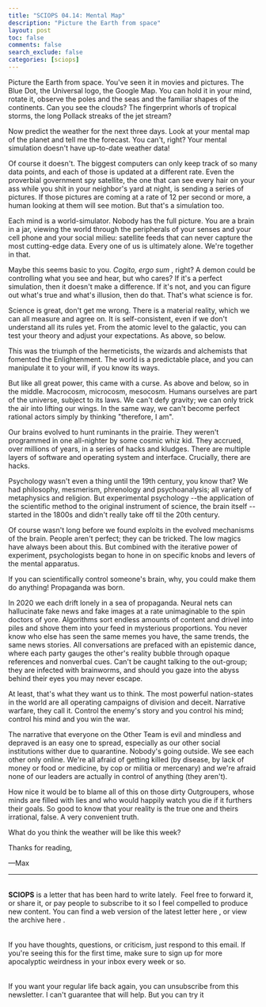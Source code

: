 ```yaml
---
title: "SCIOPS 04.14: Mental Map"
description: "Picture the Earth from space"
layout: post
toc: false
comments: false
search_exclude: false
categories: [sciops]
---
```



 Picture the Earth from space. You've seen it in movies and pictures. The Blue Dot, the Universal logo, the Google Map. You can hold it in your mind, rotate it, observe the poles and the seas and the familiar shapes of the continents. Can you see the clouds? The fingerprint whorls of tropical storms, the long Pollack streaks of the jet stream?
   

  

 Now predict the weather for the next three days. Look at your mental map of the planet and tell me the forecast. You can't, right? Your mental simulation doesn't have up-to-date weather data!
   

  

 Of course it doesn't. The biggest computers can only keep track of so many data points, and each of those is updated at a different rate. Even the proverbial government spy satellite, the one that can see every hair on your ass while you shit in your neighbor's yard at night, is sending a series of pictures. If those pictures are coming at a rate of 12 per second or more, a human looking at them will see motion. But that's a simulation too.
   

  

 Each mind is a world-simulator. Nobody has the full picture. You are a brain in a jar, viewing the world through the peripherals of your senses and your cell phone and your social milieu: satellite feeds that can never capture the most cutting-edge data. Every one of us is ultimately alone. We're together in that.
   

  

 Maybe this seems basic to you.
 *Cogito, ergo sum* 
 , right? A demon could be controlling what you see and hear, but who cares? If it's a perfect simulation, then it doesn't make a difference. If it's not, and you can figure out what's true and what's illusion, then do that. That's what science is for.
   

  

 Science is great, don't get me wrong. There is a material reality, which we can all measure and agree on. It is self-consistent, even if we don't understand all its rules yet. From the atomic level to the galactic, you can test your theory and adjust your expectations. As above, so below.
   

  

 This was the triumph of the hermeticists, the wizards and alchemists that fomented the Enlightenment. The world is a predictable place, and you can manipulate it to your will, if you know its ways.
   

  

 But like all great power, this came with a curse. As above and below, so in the middle. Macrocosm, microcosm, mesocosm. Humans ourselves are part of the universe, subject to its laws. We can't defy gravity; we can only trick the air into lifting our wings. In the same way, we can't become perfect rational actors simply by thinking "therefore, I am".
   

  

 Our brains evolved to hunt ruminants in the prairie. They weren't programmed in one all-nighter by some cosmic whiz kid. They accrued, over millions of years, in a series of hacks and kludges. There are multiple layers of software and operating system and interface. Crucially, there are hacks.
   

  

 Psychology wasn't even a thing until the 19th century, you know that? We had philosophy, mesmerism, phrenology and psychoanalysis; all variety of metaphysics and religion. But experimental psychology --the application of the scientific method to the original instrument of science, the brain itself -- started in the 1800s and didn't really take off til the 20th century.
   

  

 Of course wasn't long before we found exploits in the evolved mechanisms of the brain. People aren't perfect; they can be tricked. The low magics have always been about this. But combined with the iterative power of experiment, psychologists began to hone in on specific knobs and levers of the mental apparatus.
   

  

 If you can scientifically control someone's brain, why, you could make them do anything! Propaganda was born.
   

  

 In 2020 we each drift lonely in a sea of propaganda. Neural nets can hallucinate fake news and fake images at a rate unimaginable to the spin doctors of yore. Algorithms sort endless amounts of content and drivel into piles and shove them into your feed in mysterious proportions. You never know who else has seen the same memes you have, the same trends, the same news stories. All conversations are prefaced with an epistemic dance, where each party gauges the other's reality bubble through opaque references and nonverbal cues. Can't be caught talking to the out-group; they are infected with brainworms, and should you gaze into the abyss behind their eyes you may never escape.
   

  

 At least, that's what they want us to think. The most powerful nation-states in the world are all operating campaigns of division and deceit. Narrative warfare, they call it. Control the enemy's story and you control his mind; control his mind and you win the war.
   

  

 The narrative that everyone on the Other Team is evil and mindless and depraved is an easy one to spread, especially as our other social institutions wither due to quarantine. Nobody's going outside. We see each other only online. We're all afraid of getting killed (by disease, by lack of money or food or medicine, by cop or militia or mercenary) and we're afraid none of our leaders are actually in control of anything (they aren't).
   

  

 How nice it would be to blame all of this on those dirty Outgroupers, whose minds are filled with lies and who would happily watch you die if it furthers their goals. So good to know that your reality is the true one and theirs irrational, false. A very convenient truth.
   

  

 What do you think the weather will be like this week?
   

  

 Thanks for reading,
   

 —Max
   



---


###### 
**SCIOPS** 
 is a letter that has been hard to write lately.  Feel free to forward it, or share it, or pay people to subscribe to it so I feel compelled to produce new content. You can find a web version of the
 latest letter here
 , or view the
 archive here
 .


###### 
 If you have thoughts, questions, or criticism, just respond to this email. If you're seeing this for the first time, make sure to
 sign up
 for more apocalyptic weirdness in your inbox every week or so.


###### 
 If you want your regular life back again, you can unsubscribe from this newsletter. I can't guarantee that will help. But you can try it



